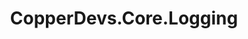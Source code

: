 ---
title: "CopperDevs.Core.Logging"
description: "Extension project that adds support for my custom logger class to ILoggingBuilder"
hidden: false
link: "https://www.nuget.org/packages/CopperDevs.Core.Logging"
source: "https://github.com/copperdevs/CopperDevs.Core/tree/master/CopperDevs.Core.Logging"
category: Libraries
---